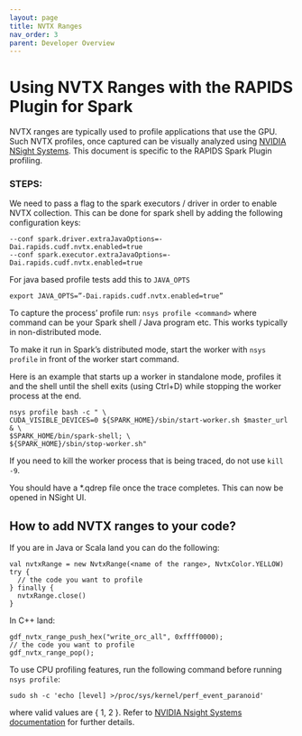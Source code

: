```yaml
---
layout: page
title: NVTX Ranges
nav_order: 3
parent: Developer Overview
---
```

# Using NVTX Ranges with the RAPIDS Plugin for Spark
NVTX ranges are typically used to profile applications that use the GPU. Such NVTX profiles,
once captured can be visually analyzed using
[NVIDIA NSight Systems](https://developer.nvidia.com/nsight-systems).
This document is specific to the RAPIDS Spark Plugin profiling.

### STEPS:

We need to pass a flag to the spark executors / driver in order to enable NVTX collection.
This can be done for spark shell by adding the following configuration keys:
```
--conf spark.driver.extraJavaOptions=-Dai.rapids.cudf.nvtx.enabled=true
--conf spark.executor.extraJavaOptions=-Dai.rapids.cudf.nvtx.enabled=true
```
For java based profile tests add this to `JAVA_OPTS`
```
export JAVA_OPTS=”-Dai.rapids.cudf.nvtx.enabled=true”
```
To capture the process’ profile run: `nsys profile <command>` where command can be your Spark shell 
/ Java program etc.  This works typically in non-distributed mode.

To make it run in Spark’s distributed mode, start the worker with `nsys profile` in front of the
worker start command.

Here is an example that starts up a worker in standalone mode, profiles it and the shell
until the shell exits (using Ctrl+D) while stopping the worker process at the end.
```
nsys profile bash -c " \
CUDA_VISIBLE_DEVICES=0 ${SPARK_HOME}/sbin/start-worker.sh $master_url & \
$SPARK_HOME/bin/spark-shell; \
${SPARK_HOME}/sbin/stop-worker.sh"

```
If you need to kill the worker process that is being traced, do not use `kill -9`.

You should have a *.qdrep file once the trace completes. This can now be opened in NSight UI.

## How to add NVTX ranges to your code?

If you are in Java or Scala land you can do the following:

```
val nvtxRange = new NvtxRange(<name of the range>, NvtxColor.YELLOW)
try {
  // the code you want to profile
} finally {
  nvtxRange.close()
}
```
In C++ land:
```
gdf_nvtx_range_push_hex("write_orc_all", 0xffff0000);
// the code you want to profile
gdf_nvtx_range_pop();
```

To use CPU profiling features, run the following command before running `nsys profile`:
```
sudo sh -c 'echo [level] >/proc/sys/kernel/perf_event_paranoid'
```
where valid values are { 1, 2 }. Refer to
[NVIDIA Nsight Systems documentation](https://docs.nvidia.com/nsight-systems/)
for further details.
